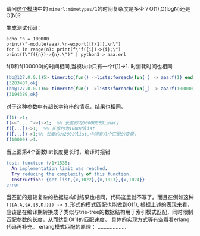 请问[这个模块](https://github.com/benoitc/mimerl/blob/master/src/mimerl.erl)中的
`mimerl:mimetypes/1`的时间复杂度是多少？O(1),O(logN)还是O(N)?

生成测试代码：
```shell script
echo "n = 100000
print(\"-module(aaa).\n-export([f/1]).\n\")
for i in range(n): print(f\"f({i})->{i};\")
print(f\"f({n})->{n}.\")" | python3 > aaa.erl
```
f(1)和f(100000)的时间相同,当模块中只有一个f(1)->1. 时消耗时间也相同
```erlang
(bb@127.0.0.1)5> timer:tc(fun() ->lists:foreach(fun(_) -> aaa:f(1) end, lists:seq(1, 5000000)) end).
{3283407,ok}
(bb@127.0.0.1)6> timer:tc(fun() ->lists:foreach(fun(_) -> aaa:f(100000) end, lists:seq(1, 5000000)) end). 
{3194389,ok}
```
对于这种参数中有超长字符串的情况，结果也相同。
```erlang
f(1)->1;
f(<<"....">>)->1;  %% 长度约为500000的binary
f([...])->1;  %% 长度约为1000的list
f([...])->1;%% 长度约为200的list,中间有几个匹配的变量，  
f(10000)->1.
```

当上面第4个函数list长度更长时，编译时报错
```erlang
test: function f/1+1535:
  An implementation limit was reached.
  Try reducing the complexity of this function.
  Instruction: {get_list,{x,1022},{x,1023},{x,1024}}
error
```
当匹配的是较复杂的数据结构时结果也相同，代码这里就不写了。而且在例如这种`f({A,A,{A,[B,D]}}) -> 1.`形式的模式匹配也能做到O(1),
根据上述的表现来看，应该是在编译期转换成了类似与trie-tree的数据结构用于索引模式匹配，同时限制匹配参数的长度，从而达到O(1)的匹配速度。
具体的实现方式等有空看看erlang代码再补充。
erlang模式匹配的原理：
...................